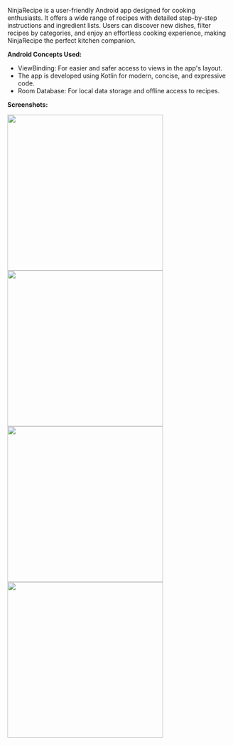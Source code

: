 NinjaRecipe is a user-friendly Android app designed for cooking enthusiasts. It offers a wide range of recipes with detailed step-by-step instructions and ingredient lists. Users can discover new dishes, filter recipes by categories, and enjoy an effortless cooking experience, making NinjaRecipe the perfect kitchen companion.

**Android Concepts Used:**

* ViewBinding: For easier and safer access to views in the app's layout.
* The app is developed using Kotlin for modern, concise, and expressive code.
* Room Database: For local data storage and offline access to recipes.

 **Screenshots:**

<img src="https://github.com/user-attachments/assets/e4ae63cc-f6d2-43f9-91ff-593f9b1c6b97" width="350"  >
<img src="https://github.com/user-attachments/assets/c4447a6c-1946-4bdf-92e0-519e87ca324e" width="350"  >
<img src="https://github.com/user-attachments/assets/a593c43a-8fd5-4615-91f5-22d17e8163cc" width="350"  >
<img src="https://github.com/user-attachments/assets/3c22a42a-2b30-48d2-82b3-f1db3a4499b2" width="350"  >
